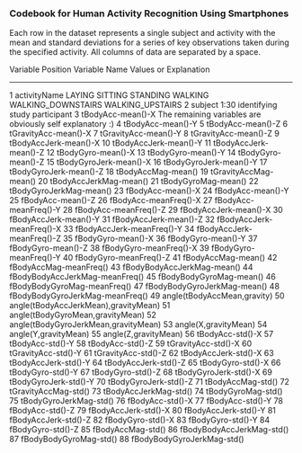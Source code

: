 ### Codebook for Human Activity Recognition Using Smartphones

Each row in the dataset represents a single subject and activity with the mean and standard deviations for a series of key observations taken during the specified activity. All columns of data are separated by a space.

Variable
Position   Variable Name                         Values or Explanation
--------   ----------------------------------    -----------------------------------
 1         activityName                          LAYING
                                                 SITTING
                                                 STANDING
                                                 WALKING
                                                 WALKING_DOWNSTAIRS
                                                 WALKING_UPSTAIRS
 2         subject                               1:30 identifying study participant
 3         tBodyAcc-mean()-X                     The remaining variables are obviously self explanatory :)
 4         tBodyAcc-mean()-Y
 5         tBodyAcc-mean()-Z
 6         tGravityAcc-mean()-X
 7         tGravityAcc-mean()-Y
 8         tGravityAcc-mean()-Z
 9         tBodyAccJerk-mean()-X
10         tBodyAccJerk-mean()-Y
11         tBodyAccJerk-mean()-Z
12         tBodyGyro-mean()-X
13         tBodyGyro-mean()-Y
14         tBodyGyro-mean()-Z
15         tBodyGyroJerk-mean()-X
16         tBodyGyroJerk-mean()-Y
17         tBodyGyroJerk-mean()-Z
18         tBodyAccMag-mean()
19         tGravityAccMag-mean()
20         tBodyAccJerkMag-mean()
21         tBodyGyroMag-mean()
22         tBodyGyroJerkMag-mean()
23         fBodyAcc-mean()-X
24         fBodyAcc-mean()-Y
25         fBodyAcc-mean()-Z
26         fBodyAcc-meanFreq()-X
27         fBodyAcc-meanFreq()-Y
28         fBodyAcc-meanFreq()-Z
29         fBodyAccJerk-mean()-X
30         fBodyAccJerk-mean()-Y
31         fBodyAccJerk-mean()-Z
32         fBodyAccJerk-meanFreq()-X
33         fBodyAccJerk-meanFreq()-Y
34         fBodyAccJerk-meanFreq()-Z
35         fBodyGyro-mean()-X
36         fBodyGyro-mean()-Y
37         fBodyGyro-mean()-Z
38         fBodyGyro-meanFreq()-X
39         fBodyGyro-meanFreq()-Y
40         fBodyGyro-meanFreq()-Z
41         fBodyAccMag-mean()
42         fBodyAccMag-meanFreq()
43         fBodyBodyAccJerkMag-mean()
44         fBodyBodyAccJerkMag-meanFreq()
45         fBodyBodyGyroMag-mean()
46         fBodyBodyGyroMag-meanFreq()
47         fBodyBodyGyroJerkMag-mean()
48         fBodyBodyGyroJerkMag-meanFreq()
49         angle(tBodyAccMean,gravity)
50         angle(tBodyAccJerkMean),gravityMean)
51         angle(tBodyGyroMean,gravityMean)
52         angle(tBodyGyroJerkMean,gravityMean)
53         angle(X,gravityMean)
54         angle(Y,gravityMean)
55         angle(Z,gravityMean)
56         tBodyAcc-std()-X
57         tBodyAcc-std()-Y
58         tBodyAcc-std()-Z
59         tGravityAcc-std()-X
60         tGravityAcc-std()-Y
61         tGravityAcc-std()-Z
62         tBodyAccJerk-std()-X
63         tBodyAccJerk-std()-Y
64         tBodyAccJerk-std()-Z
65         tBodyGyro-std()-X
66         tBodyGyro-std()-Y
67         tBodyGyro-std()-Z
68         tBodyGyroJerk-std()-X
69         tBodyGyroJerk-std()-Y
70         tBodyGyroJerk-std()-Z
71         tBodyAccMag-std()
72         tGravityAccMag-std()
73         tBodyAccJerkMag-std()
74         tBodyGyroMag-std()
75         tBodyGyroJerkMag-std()
76         fBodyAcc-std()-X
77         fBodyAcc-std()-Y
78         fBodyAcc-std()-Z
79         fBodyAccJerk-std()-X
80         fBodyAccJerk-std()-Y
81         fBodyAccJerk-std()-Z
82         fBodyGyro-std()-X
83         fBodyGyro-std()-Y
84         fBodyGyro-std()-Z
85         fBodyAccMag-std()
86         fBodyBodyAccJerkMag-std()
87         fBodyBodyGyroMag-std()
88         fBodyBodyGyroJerkMag-std()

